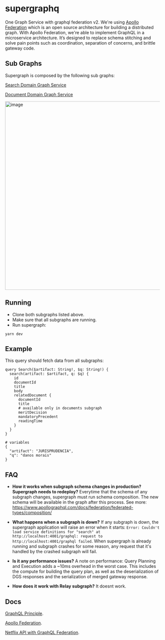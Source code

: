 # supergraphq
One Graph Service with graphql federation v2.
We're using [Apollo Federation](https://www.apollographql.com/docs/federation/) which is an open source architecture for building a distributed graph.
With Apollo Federation, we're able to implement GraphQL in a microservice architecture. It’s designed to replace schema stitching and solve pain points such as coordination, separation of concerns, and brittle gateway code.

## Sub Graphs
Supergraph is composed by the following sub graphs:

[Search Domain Graph Service](https://github.com/augustoscher/search-graphql)

[Document Domain Graph Service](https://github.com/augustoscher/document-graphql)

<img width="615" alt="image" src="https://user-images.githubusercontent.com/9935397/203326829-7fae3b13-bbb3-419f-a3e6-4dadbfc1a893.png">


## Running

- Clone both subgraphs listed above.
- Make sure that all subgraphs are running.
- Run supergraph:

```
yarn dev
```

## Example

This query should fetch data from all subgraphs:

```gql
query Search($artifact: String!, $q: String!) {
  search(artifact: $artifact, q: $q) {
    id
    documentId
    title
    body
    relatedDocument {
      documentId
      title
      # available only in documents subgraph
      meritDecision
      mandatoryPrecedent
      readingTime
    }
  }
}

# variables
{
  "artifact": "JURISPRUDENCIA",
  "q": "danos morais"
}

```
## FAQ
- **How it works when subgraph schema changes in production? Supergraph needs to redeploy?**
Everytime that the schema of any subgraph changes, supergraph must run schema composition. The new schema will be available in the graph after this process.
See more: https://www.apollographql.com/docs/federation/federated-types/composition/

- **What happens  when a subgraph is down?**
If any subgraph is down, the supergraph application will raise an error when it starts: `Error: Couldn't load service definitions for "search" at http://localhost:4001/graphql: request to http://localhost:4001/graphql failed`.
When supergraph is already running and subgraph crashes for some reason, any request that it's handled by the crashed subgraph will fail.

- **Is it any performance issues?**
A note on performance: Query Planning and Execution adds a ~10ms overhead in the worst case. This includes the compute for building the query plan, as well as the deserialization of DGS responses and the serialization of merged gateway response.

- **How does it work with Relay subgraph?**
It doesnt work.

## Docs
[GraphQL Principle](https://principledgraphql.com/integrity#1-one-graph).

[Apollo Federation](https://www.apollographql.com/docs/federation/).

[Netflix API with GraphQL Federation](https://netflixtechblog.com/how-netflix-scales-its-api-with-graphql-federation-part-1-ae3557c187e2).
